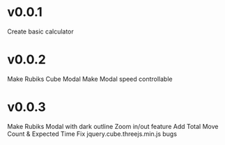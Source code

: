 # v0.0.1

Create basic calculator

# v0.0.2

Make Rubiks Cube Modal
Make Modal speed controllable

# v0.0.3

Make Rubiks Modal with dark outline
Zoom in/out feature
Add Total Move Count & Expected Time
Fix jquery.cube.threejs.min.js bugs
